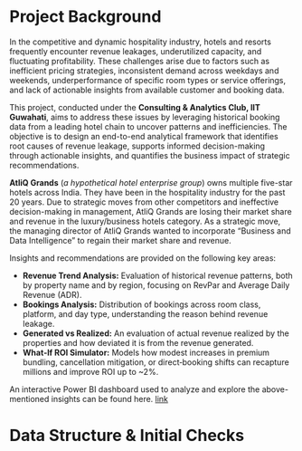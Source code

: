 # Project Background
 In the competitive and dynamic hospitality industry, hotels and resorts frequently encounter
 revenue leakages, underutilized capacity, and fluctuating profitability. These challenges arise
 due to factors such as inefficient pricing strategies, inconsistent demand across weekdays and
 weekends, underperformance of specific room types or service offerings, and lack of actionable
 insights from available customer and booking data.
 
 This project, conducted under the **Consulting & Analytics Club, IIT Guwahati**, aims to
 address these issues by leveraging historical booking data from a leading hotel chain to
 uncover patterns and inefficiencies. The objective is to design an end-to-end analytical
 framework that identifies root causes of revenue leakage, supports informed decision-making
 through actionable insights, and quantifies the business impact of strategic recommendations.

 **AtliQ Grands** (*a hypothetical hotel enterprise group*) owns multiple five-star hotels across India. They have been in the hospitality industry for the past 20 years. Due to strategic moves from other competitors and ineffective decision-making in management, AtliQ Grands are losing their market share and revenue in the luxury/business hotels category. As a strategic move, the managing director of AtliQ Grands wanted to incorporate “Business and Data Intelligence” to regain their market share and revenue.

 Insights and recommendations are provided on the following key areas:

 - **Revenue Trend Analysis:**  Evaluation of historical revenue patterns, both by property name and by region, focusing on RevPar and Average Daily Revenue (ADR).
 - **Bookings Analysis:**  Distribution of bookings across room class, platform, and day type, understanding the reason behind revenue leakage.
 - **Generated vs Realized:**  An evaluation of actual revenue realized by the properties and how deviated it is from the revenue generated.
 - **What‑If ROI Simulator:**  Models how modest increases in premium bundling, cancellation mitigation, or direct‑booking shifts can recapture millions and improve ROI up to ~2%.

An interactive Power BI dashboard used to analyze and explore the above-mentioned insights can be found here. [link](https://app.powerbi.com/groups/me/reports/0be65715-f1d4-4d39-bb05-89f79e85f4bb/1781d5352c50911cbc29?experience=power-bi)


# Data Structure & Initial Checks


